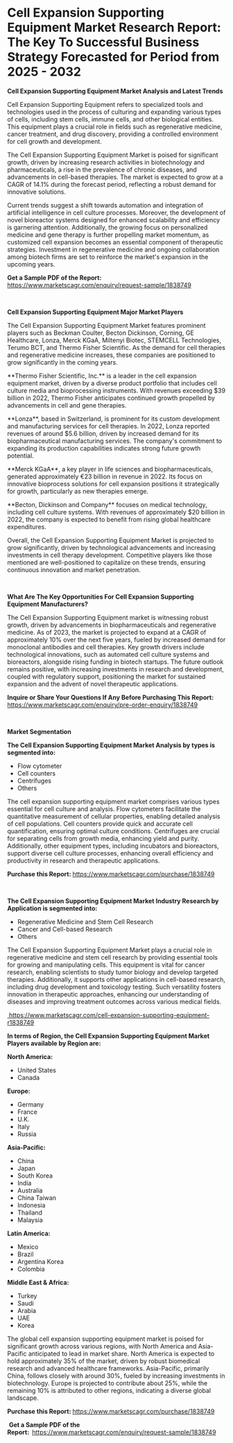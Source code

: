 <p><h1>Cell Expansion Supporting Equipment Market Research Report: The Key To Successful Business Strategy Forecasted for Period from 2025 - 2032</h1></p><p><strong>Cell Expansion Supporting Equipment Market Analysis and Latest Trends</strong></p>
<p><p>Cell Expansion Supporting Equipment refers to specialized tools and technologies used in the process of culturing and expanding various types of cells, including stem cells, immune cells, and other biological entities. This equipment plays a crucial role in fields such as regenerative medicine, cancer treatment, and drug discovery, providing a controlled environment for cell growth and development.</p><p>The Cell Expansion Supporting Equipment Market is poised for significant growth, driven by increasing research activities in biotechnology and pharmaceuticals, a rise in the prevalence of chronic diseases, and advancements in cell-based therapies. The market is expected to grow at a CAGR of 14.1% during the forecast period, reflecting a robust demand for innovative solutions. </p><p>Current trends suggest a shift towards automation and integration of artificial intelligence in cell culture processes. Moreover, the development of novel bioreactor systems designed for enhanced scalability and efficiency is garnering attention. Additionally, the growing focus on personalized medicine and gene therapy is further propelling market momentum, as customized cell expansion becomes an essential component of therapeutic strategies. Investment in regenerative medicine and ongoing collaboration among biotech firms are set to reinforce the market's expansion in the upcoming years.</p></p>
<p><strong>Get a Sample PDF of the Report:&nbsp;</strong> <a href="https://www.marketscagr.com/enquiry/request-sample/1838749?utm_campaign=3204&utm_medium=2&utm_source=Github&utm_content=ia&utm_term=14042025&utm_id=cell-expansion-supporting-equipment">https://www.marketscagr.com/enquiry/request-sample/1838749</a></p>
<p>&nbsp;</p>
<p><strong>Cell Expansion Supporting Equipment Major Market Players</strong></p>
<p><p>The Cell Expansion Supporting Equipment Market features prominent players such as Beckman Coulter, Becton Dickinson, Corning, GE Healthcare, Lonza, Merck KGaA, Miltenyi Biotec, STEMCELL Technologies, Terumo BCT, and Thermo Fisher Scientific. As the demand for cell therapies and regenerative medicine increases, these companies are positioned to grow significantly in the coming years.</p><p>**Thermo Fisher Scientific, Inc.** is a leader in the cell expansion equipment market, driven by a diverse product portfolio that includes cell culture media and bioprocessing instruments. With revenues exceeding $39 billion in 2022, Thermo Fisher anticipates continued growth propelled by advancements in cell and gene therapies.</p><p>**Lonza**, based in Switzerland, is prominent for its custom development and manufacturing services for cell therapies. In 2022, Lonza reported revenues of around $5.6 billion, driven by increased demand for its biopharmaceutical manufacturing services. The company's commitment to expanding its production capabilities indicates strong future growth potential.</p><p>**Merck KGaA**, a key player in life sciences and biopharmaceuticals, generated approximately €23 billion in revenue in 2022. Its focus on innovative bioprocess solutions for cell expansion positions it strategically for growth, particularly as new therapies emerge.</p><p>**Becton, Dickinson and Company** focuses on medical technology, including cell culture systems. With revenues of approximately $20 billion in 2022, the company is expected to benefit from rising global healthcare expenditures.</p><p>Overall, the Cell Expansion Supporting Equipment Market is projected to grow significantly, driven by technological advancements and increasing investments in cell therapy development. Competitive players like those mentioned are well-positioned to capitalize on these trends, ensuring continuous innovation and market penetration.</p></p>
<p>&nbsp;</p>
<p><strong>What Are The Key Opportunities For Cell Expansion Supporting Equipment Manufacturers?</strong></p>
<p><p>The Cell Expansion Supporting Equipment market is witnessing robust growth, driven by advancements in biopharmaceuticals and regenerative medicine. As of 2023, the market is projected to expand at a CAGR of approximately 10% over the next five years, fueled by increased demand for monoclonal antibodies and cell therapies. Key growth drivers include technological innovations, such as automated cell culture systems and bioreactors, alongside rising funding in biotech startups. The future outlook remains positive, with increasing investments in research and development, coupled with regulatory support, positioning the market for sustained expansion and the advent of novel therapeutic applications.</p></p>
<p><strong>Inquire or Share Your Questions If Any Before Purchasing This Report:</strong> <a href="https://www.marketscagr.com/enquiry/pre-order-enquiry/1838749?utm_campaign=3204&utm_medium=2&utm_source=Github&utm_content=ia&utm_term=14042025&utm_id=cell-expansion-supporting-equipment">https://www.marketscagr.com/enquiry/pre-order-enquiry/1838749</a></p>
<p>&nbsp;</p>
<p><strong>Market Segmentation</strong></p>
<p><strong>The Cell Expansion Supporting Equipment Market Analysis by types is segmented into:</strong></p>
<p><ul><li>Flow cytometer</li><li>Cell counters</li><li>Centrifuges</li><li>Others</li></ul></p>
<p><p>The cell expansion supporting equipment market comprises various types essential for cell culture and analysis. Flow cytometers facilitate the quantitative measurement of cellular properties, enabling detailed analysis of cell populations. Cell counters provide quick and accurate cell quantification, ensuring optimal culture conditions. Centrifuges are crucial for separating cells from growth media, enhancing yield and purity. Additionally, other equipment types, including incubators and bioreactors, support diverse cell culture processes, enhancing overall efficiency and productivity in research and therapeutic applications.</p></p>
<p><strong>Purchase this Report:&nbsp;</strong><a href="https://www.marketscagr.com/purchase/1838749?utm_campaign=3204&utm_medium=2&utm_source=Github&utm_content=ia&utm_term=14042025&utm_id=cell-expansion-supporting-equipment">https://www.marketscagr.com/purchase/1838749</a></p>
<p>&nbsp;</p>
<p><strong>The Cell Expansion Supporting Equipment Market Industry Research by Application is segmented into:</strong></p>
<p><ul><li>Regenerative Medicine and Stem Cell Research</li><li>Cancer and Cell-based Research</li><li>Others</li></ul></p>
<p><p>The Cell Expansion Supporting Equipment Market plays a crucial role in regenerative medicine and stem cell research by providing essential tools for growing and manipulating cells. This equipment is vital for cancer research, enabling scientists to study tumor biology and develop targeted therapies. Additionally, it supports other applications in cell-based research, including drug development and toxicology testing. Such versatility fosters innovation in therapeutic approaches, enhancing our understanding of diseases and improving treatment outcomes across various medical fields.</p></p>
<p><a href="https://www.marketscagr.com/cell-expansion-supporting-equipment-r1838749?utm_campaign=3204&utm_medium=2&utm_source=Github&utm_content=ia&utm_term=14042025&utm_id=cell-expansion-supporting-equipment">&nbsp;https://www.marketscagr.com/cell-expansion-supporting-equipment-r1838749</a></p>
<p><strong>In terms of Region, the Cell Expansion Supporting Equipment Market Players available by Region are:</strong></p>
<p>
    <p> <strong> North America: </strong>
        <ul>
            <li>United States</li>
            <li>Canada</li>
        </ul>
        </p> 
    <p> <strong> Europe: </strong>
        <ul>
            <li>Germany</li>
            <li>France</li>
            <li>U.K.</li>
            <li>Italy</li>
            <li>Russia</li>
        </ul>
        </p> 
    <p> <strong> Asia-Pacific: </strong>
        <ul>
            <li>China</li>
            <li>Japan</li>
            <li>South Korea</li>
            <li>India</li>
            <li>Australia</li>
            <li>China Taiwan</li>
            <li>Indonesia</li>
            <li>Thailand</li>
            <li>Malaysia</li>
        </ul>
        </p> 
    <p> <strong> Latin America: </strong>
        <ul>
            <li>Mexico</li>
            <li>Brazil</li>
            <li>Argentina Korea</li>
            <li>Colombia</li>
        </ul>
        </p> 
    <p> <strong> Middle East & Africa: </strong>
        <ul>
            <li>Turkey</li>
            <li>Saudi</li>
            <li>Arabia</li>
            <li>UAE</li>
            <li>Korea</li>
        </ul>
    </p>
    </p>
<p><p>The global cell expansion supporting equipment market is poised for significant growth across various regions, with North America and Asia-Pacific anticipated to lead in market share. North America is expected to hold approximately 35% of the market, driven by robust biomedical research and advanced healthcare frameworks. Asia-Pacific, primarily China, follows closely with around 30%, fueled by increasing investments in biotechnology. Europe is projected to contribute about 25%, while the remaining 10% is attributed to other regions, indicating a diverse global landscape.</p></p>
<p><strong>Purchase this Report: </strong><a href="https://www.marketscagr.com/purchase/1838749?utm_campaign=3204&utm_medium=2&utm_source=Github&utm_content=ia&utm_term=14042025&utm_id=cell-expansion-supporting-equipment">https://www.marketscagr.com/purchase/1838749</a></p>
<p>&nbsp;<strong>Get a Sample PDF of the Report:&nbsp;&nbsp;</strong><a href="https://www.marketscagr.com/enquiry/request-sample/1838749?utm_campaign=3204&utm_medium=2&utm_source=Github&utm_content=ia&utm_term=14042025&utm_id=cell-expansion-supporting-equipment">https://www.marketscagr.com/enquiry/request-sample/1838749</a></p>
<p><strong></strong></p>
<p><p></p><p></p><p></p></p>